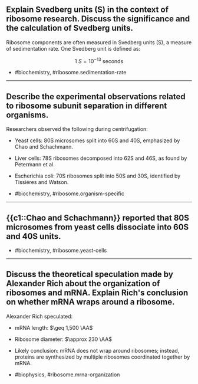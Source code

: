 ## Explain Svedberg units (S) in the context of ribosome research. Discuss the significance and the calculation of Svedberg units.

Ribosome components are often measured in Svedberg units (S), a measure of sedimentation rate. One Svedberg unit is defined as:

$$1\ S = 10^{-13}\ \text{seconds}$$

- #biochemistry, #ribosome.sedimentation-rate

---

## Describe the experimental observations related to ribosome subunit separation in different organisms.

Researchers observed the following during centrifugation:
- Yeast cells: 80S microsomes split into 60S and 40S, emphasized by Chao and Schachmann.
- Liver cells: 78S ribosomes decomposed into 62S and 46S, as found by Petermann et al.
- Escherichia coli: 70S ribosomes split into 50S and 30S, identified by Tissiéres and Watson.

- #biochemistry, #ribosome.organism-specific

---

## {{c1::Chao and Schachmann}} reported that 80S microsomes from yeast cells dissociate into 60S and 40S units.

- #biochemistry, #ribosome.yeast-cells

---

## Discuss the theoretical speculation made by Alexander Rich about the organization of ribosomes and mRNA. Explain Rich's conclusion on whether mRNA wraps around a ribosome.

Alexander Rich speculated:
- mRNA length: $\geq 1,500 \AA$ 
- Ribosome diameter: $\approx 230 \AA$
- Likely conclusion: mRNA does not wrap around ribosomes; instead, proteins are synthesized by multiple ribosomes coordinated together by mRNA.

- #biophysics, #ribosome.mrna-organization